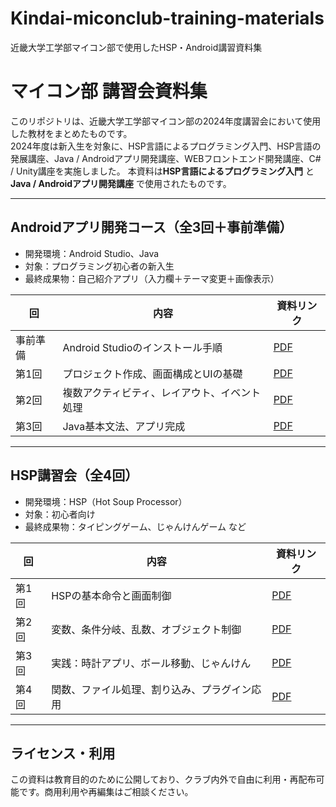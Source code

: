 # Kindai-miconclub-training-materials
近畿大学工学部マイコン部で使用したHSP・Android講習資料集

# マイコン部 講習会資料集

このリポジトリは、近畿大学工学部マイコン部の2024年度講習会において使用した教材をまとめたものです。  
2024年度は新入生を対象に、HSP言語によるプログラミング入門、HSP言語の発展講座、Java / Androidアプリ開発講座、WEBフロントエンド開発講座、C# / Unity講座を実施しました。
本資料は**HSP言語によるプログラミング入門** と **Java / Androidアプリ開発講座** で使用されたものです。

---

## Androidアプリ開発コース（全3回＋事前準備）

- 開発環境：Android Studio、Java
- 対象：プログラミング初心者の新入生
- 最終成果物：自己紹介アプリ（入力欄＋テーマ変更＋画像表示）

| 回 | 内容 | 資料リンク |
|----|------|------------|
| 事前準備 | Android Studioのインストール手順 | [PDF](Android/Android-Advance-preparation.pdf) |
| 第1回 | プロジェクト作成、画面構成とUIの基礎 | [PDF](Android/Android-No1.pdf) |
| 第2回 | 複数アクティビティ、レイアウト、イベント処理 | [PDF](Android/Android-No2.pdf) |
| 第3回 | Java基本文法、アプリ完成 | [PDF](Android/Android-No3.pdf) |

---

## HSP講習会（全4回）

- 開発環境：HSP（Hot Soup Processor）
- 対象：初心者向け
- 最終成果物：タイピングゲーム、じゃんけんゲーム など

| 回 | 内容 | 資料リンク |
|----|------|------------|
| 第1回 | HSPの基本命令と画面制御 | [PDF](HSP/HSP-No1.pdf) |
| 第2回 | 変数、条件分岐、乱数、オブジェクト制御 | [PDF](HSP/HSP-No2.pdf) |
| 第3回 | 実践：時計アプリ、ボール移動、じゃんけん | [PDF](HSP/HSP-No3.pdf) |
| 第4回 | 関数、ファイル処理、割り込み、プラグイン応用 | [PDF](HSP/HSP-No4.pdf) |

---


## ライセンス・利用

この資料は教育目的のために公開しており、クラブ内外で自由に利用・再配布可能です。商用利用や再編集はご相談ください。
